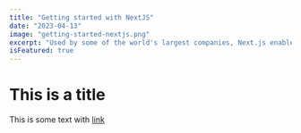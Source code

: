 ```yaml
---
title: "Getting started with NextJS"
date: "2023-04-13"
image: "getting-started-nextjs.png"
excerpt: "Used by some of the world's largest companies, Next.js enables you to create full-stack Web applications by extending the latest React features, and integrating powerful Rust-based JavaScript tooling for the fastest builds."
isFeatured: true
---
```


# This is a title

This is some text with [link](https://www.google.com)

